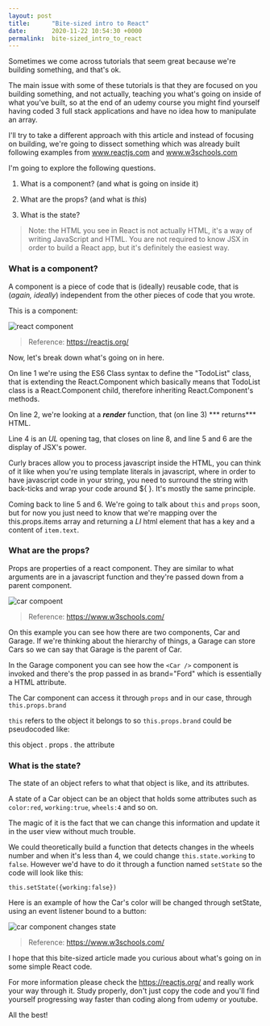 ```yaml
---
layout: post
title:      "Bite-sized intro to React"
date:       2020-11-22 10:54:30 +0000
permalink:  bite-sized_intro_to_react
---
```



Sometimes we come across tutorials that seem great because we're building something, and that's ok.

The main issue with some of these tutorials is that they are focused on you building something, and not actually, teaching you what's going on inside of what you've built, so at the end of an udemy course you might find yourself having coded 3 full stack applications and have no idea how to manipulate an array.

I'll try to take a different approach with this article and instead of focusing on building, we're going to dissect something which was already built following examples from www.reactjs.com and www.w3schools.com

I'm going to explore the following questions.

1. What is a component? (and what is going on inside it)

2. What are the props? (and what is *this*)

3. What is the state?


> Note: the HTML you see in React is not actually HTML, it's a way of writing JavaScript and HTML. You are not required to know JSX in order to build a React app, but it's definitely the easiest way. 
> 

### What is a component?

A component is a piece of code that is (ideally) reusable code, that is (*again, ideally*) independent from the other pieces of code that you wrote.

This is a component: 

![react component](https://i.imgur.com/8lSW63U.png)
> Reference: https://reactjs.org/


Now, let's break down what's going on in here. 

On line 1 we're using the ES6 Class syntax to define the "TodoList" class, that is extending the React.Component which basically means that TodoList class is a React.Component child, therefore inheriting React.Component's methods.

On line 2, we're looking at a ***render***  function, that (on line 3) *** returns*** HTML.

Line 4 is an *UL* opening tag, that closes on line 8,  and line 5 and 6 are the display of JSX's power. 

Curly braces allow you to process javascript inside the HTML, you can think of it like when you're using template literals in javascript, where in order to have javascript code in your string, you need to surround the string with back-ticks and wrap your code around ${ }. It's mostly the same principle.

Coming back to line 5 and 6.
We're going to talk about `this` and `props` soon, but for now you just need to know that we're mapping over the this.props.items array and returning a *LI* html element that has a key and a content of `item.text`.


### What are the props?

Props are properties of a react component. They are similar to what arguments are in a javascript function and they're passed down from a parent component.

![car compoent](https://i.imgur.com/MGn9WhG.png)
> Reference: https://www.w3schools.com/

On this example you can see how there are two components, Car and Garage. If we're thinking about the hierarchy of things, a Garage can store Cars so we can say that Garage is the parent of Car. 

In the Garage component you can see how the `<Car />` component is invoked and there's the prop passed in as brand="Ford" which is essentially a HTML attribute. 

The Car component can access it through `props` and in our case, through `this.props.brand` 

`this` refers to the object it belongs to so `this.props.brand` could be pseudocoded like:

this object . props . the attribute 

### What is the state?

The state of an object refers to what that object is like, and its attributes.

A state of a Car object can be an object that holds some attributes such as `color:red`, `working:true`, `wheels:4` and so on.

The magic of it is the fact that we can change this information and update it in the user view without much trouble. 

We could theoretically build a function that detects changes in the wheels number and when it's less than 4, we could change `this.state.working` to `false`. However we'd have to do it through a function named `setState` so the code will look like this:

`this.setState({working:false})`

Here is an example of how the Car's color will be changed through setState, using an event listener bound to a button:

![car component changes state](https://i.imgur.com/HPkYUeU.png)
> Reference: https://www.w3schools.com/


I hope that this bite-sized article made you curious about what's going on in some simple React code. 

For more information please check the https://reactjs.org/ and really work your way through it. Study properly, don't just copy the code and you'll find yourself progressing way faster than coding along from udemy or youtube. 

All the best!








